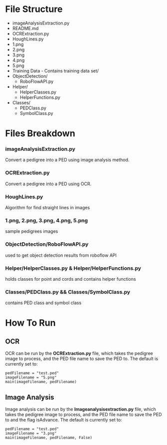 # File Structure
- imageAnalysisExtraction.py
- README.md
- OCRExtraction.py
- HoughLines.py
- 1.png
- 2.png
- 3.png
- 4.png
- 5.png
- Training Data - Contains training data set/
- ObjectDetection/
    - RoboFlowAPI.py
- Helper/
    - HelperClasses.py
    - HelperFunctions.py
- Classes/
    - PEDClass.py
    - SymbolClass.py


# Files Breakdown

### imageAnalysisExtraction.py
Convert a pedigree into a PED using image analysis method. 

### OCRExtraction.py
Convert a pedigree into a PED using OCR.

### HoughLines.py
Algorithm for find straight lines in images

### 1.png, 2.png, 3.png, 4.png, 5.png
sample pedigrees images

### ObjectDetection/RoboFlowAPI.py
used to get object detection results from roboflow API

### Helper/HelperClasses.py & Helper/HelperFunctions.py
holds classes for point and cords and contains helper functions

### Classes/PEDClass.py && Classes/SymbolClass.py
contains PED class and symbol class

# How To Run
## OCR
OCR can be run by the **OCRExtraction.py** file, which takes the pedigree image to process, and the PED file name to save the PED to. The default is currently set to: 

    pedFilename = "test.ped"
    imageFilename = "5.png" 
    main(imageFilename, pedFilename)

## Image Analysis 
Image analysis can be run by the **Imageanalysisextraction.py** file, which takes the pedigree image to process, and the PED file name to save the PED to and the flag isAdvance. The default is currently set to: 

    pedFilename = "test.ped"
    imageFilename = "3.png" 
    main(imageFilename, pedFilename, False)
